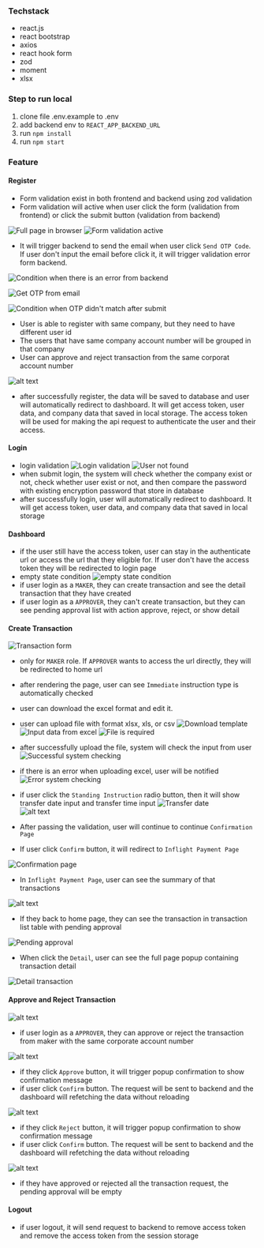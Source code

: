 ### Techstack
- react.js
- react bootstrap
- axios
- react hook form
- zod
- moment
- xlsx

### Step to run local
1. clone file .env.example to .env
2. add backend env to `REACT_APP_BACKEND_URL`
3. run `npm install`
3. run `npm start`


### Feature

#### Register
- Form validation exist in both frontend and backend using zod validation
- Form validation will active when user click the form (validation from frontend) or click the submit button (validation from backend)

![Full page in browser](image.png)
![Form validation active](image-1.png)

- It will trigger backend to send the email when user click `Send OTP Code`. If user don't input the email before click it, it will trigger validation error form backend.

![Condition when there is an error from backend](image-2.png)

![Get OTP from email](image-3.png)

![Condition when OTP didn't match after submit](image-4.png)

- User is able to register with same company, but they need to have different user id
- The users that have same company account number will be grouped in that company
- User can approve and reject transaction from the same corporat account number

![alt text](image-16.png)

- after successfully register, the data will be saved to database and user will automatically redirect to dashboard. It will get access token, user data, and company data that saved in local storage. The access token will be used for making the api request to authenticate the user and their access.

#### Login
- login validation
![Login validation](image-25.png)
![User not found](image-26.png)
- when submit login, the system will check whether the company exist or not, check whether user exist or not, and then compare the password with existing encryption password that store in database
- after successfully login, user will automatically redirect to dashboard. It will get access token, user data, and company data that saved in local storage

#### Dashboard
- if the user still have the access token, user can stay in the authenticate url or access the url that they eligible for. If user don't have the access token they will be redirected to login page 
- empty state condition
![empty state condition](image-5.png)
- if user login as a `MAKER`, they can create transaction and see the detail transaction that they have created
- if user login as a `APPROVER`, they can't create transaction, but they can see pending approval list with action approve, reject, or show detail

#### Create Transaction
![Transaction form](image-6.png)

- only for `MAKER` role. If `APPROVER` wants to access the url directly, they will be redirected to home url
- after rendering the page, user can see `Immediate` instruction type is automatically checked
- user can download the excel format and edit it.
- user can upload file with format xlsx, xls, or csv
![Download template](image-7.png)
![Input data from excel](image-8.png)
![File is required](image-9.png)
- after successfully upload the file, system will check the input from user
![Successful system checking](image-10.png)
- if there is an error when uploading excel, user will be notified
![Error system checking](image-11.png)
- if user click the `Standing Instruction` radio button, then it will show transfer date input and transfer time input
![Transfer date](image-12.png)  
![alt text](image-13.png)

- After passing the validation, user will continue to continue `Confirmation Page`
- If user click `Confirm` button, it will redirect to `Inflight Payment Page`

![Confirmation page](image-14.png)

- In `Inflight Payment Page`, user can see the summary of that transactions

![alt text](image-15.png)

- If they back to home page, they can see the transaction in transaction list table with pending approval

![Pending approval](image-20.png)

- When click the `Detail`, user can see the full page popup containing transaction detail

![Detail transaction](image-19.png)

#### Approve and Reject Transaction

![alt text](image-21.png)
- if user login as a `APPROVER`, they can approve or reject the transaction from maker with the same corporate account number

![alt text](image-22.png)
- if they click `Approve` button, it will trigger popup confirmation to show confirmation message
- if user click `Confirm` button. The request will be sent to backend and the dashboard will refetching the data without reloading

![alt text](image-23.png)
- if they click `Reject` button, it will trigger popup confirmation to show confirmation message
- if user click `Confirm` button. The request will be sent to backend and the dashboard will refetching the data without reloading

![alt text](image-24.png)
- if they have approved or rejected all the transaction request, the pending approval will be empty

#### Logout
- if user logout, it will send request to backend to remove access token and remove the access token from the session storage

